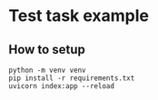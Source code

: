 # Test task example


## How to setup

```console
python -m venv venv
pip install -r requirements.txt
uvicorn index:app --reload
```
